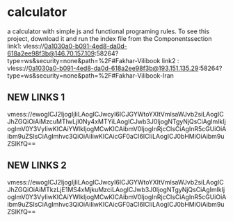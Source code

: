 # calculator
a calculator with simple js and functional programing rules. To see this project, download it and run the index file from the Componentssection
link1:
vless://0a1030a0-b091-4ed8-da0d-618a2ee98f3b@146.70.157.109:58264?type=ws&security=none&path=%2F#Fakhar-Vilibook
link2 : 
vless://0a1030a0-b091-4ed8-da0d-618a2ee98f3b@193.151.135.29:58264?type=ws&security=none&path=%2F#Fakhar-Vilibook-Iran
## NEW LINKS 1 ##
vmess://ewogICJ2IjogIjIiLAogICJwcyI6ICJGYWtoYXItVmlsaWJvb2siLAogICJhZGQiOiAiMzcuMTIwLjI0Ny4xMTYiLAogICJwb3J0IjogNTgyNjQsCiAgImlkIjogImV0Y3VyIiwKICAiYWlkIjogMCwKICAibmV0IjogInRjcCIsCiAgInR5cGUiOiAibm9uZSIsCiAgImhvc3QiOiAiIiwKICAicGF0aCI6ICIiLAogICJ0bHMiOiAibm9uZSIKfQ==
## NEW LINKS 2 ##
vmess://ewogICJ2IjogIjIiLAogICJwcyI6ICJGYWtoYXItVmlsaWJvb2siLAogICJhZGQiOiAiMTkzLjE1MS4xMjkuMzciLAogICJwb3J0IjogNTgyNjQsCiAgImlkIjogImV0Y3VyIiwKICAiYWlkIjogMCwKICAibmV0IjogInRjcCIsCiAgInR5cGUiOiAibm9uZSIsCiAgImhvc3QiOiAiIiwKICAicGF0aCI6ICIiLAogICJ0bHMiOiAibm9uZSIKfQ==
